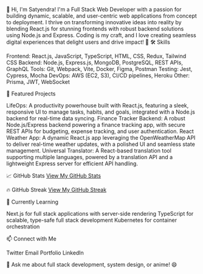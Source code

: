 👋 Hi, I'm Satyendra!
I'm a Full Stack Web Developer with a passion for building dynamic, scalable, and user-centric web applications from concept to deployment. I thrive on transforming innovative ideas into reality by blending React.js for stunning frontends with robust backend solutions using Node.js and Express. Coding is my craft, and I love creating seamless digital experiences that delight users and drive impact! 🚀
🛠️ Skills

Frontend: React.js, JavaScript, TypeScript, HTML, CSS, Redux, Tailwind CSS
Backend: Node.js, Express.js, MongoDB, PostgreSQL, REST APIs, GraphQL
Tools: Git, Webpack, Vite, Docker, Figma, Postman
Testing: Jest, Cypress, Mocha
DevOps: AWS (EC2, S3), CI/CD pipelines, Heroku
Other: Prisma, JWT, WebSocket

🌟 Featured Projects

LifeOps: A productivity powerhouse built with React.js, featuring a sleek, responsive UI to manage tasks, habits, and goals, integrated with a Node.js backend for real-time data syncing. 
Finance Tracker Backend: A robust Node.js/Express backend powering a finance tracking app, with secure REST APIs for budgeting, expense tracking, and user authentication. 
React Weather App: A dynamic React.js app leveraging the OpenWeatherMap API to deliver real-time weather updates, with a polished UI and seamless state management. 
Universal Translator: A React-based translation tool supporting multiple languages, powered by a translation API and a lightweight Express server for efficient API handling.

📈 GitHub Stats
[View My GitHub Stats](https://github-readme-stats.vercel.app/api?username=Satyendra-official&show_icons=true&theme=radical&hide_border=true)
  
🔥 GitHub Streak
[View My GitHub Streak](https://github-readme-streak-stats.herokuapp.com/?user=Satyendra-official&theme=radical&hide_border=true)
  
🌱 Currently Learning

Next.js for full stack applications with server-side rendering
TypeScript for scalable, type-safe full stack development
Kubernetes for container orchestration

📫 Connect with Me

Twitter
Email
Portfolio
LinkedIn

💬 Ask me about full stack development, system design, or anime! 😄
